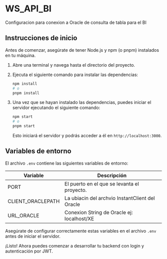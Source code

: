 # WS_API_BI

Configuracion para conexion a Oracle de consulta de tabla para el BI

## Instrucciones de inicio

Antes de comenzar, asegúrate de tener Node.js y npm (o pnpm) instalados en tu máquina.

1. Abre una terminal y navega hasta el directorio del proyecto.

2. Ejecuta el siguiente comando para instalar las dependencias:

   ```bash
   npm install
   # o
   pnpm install
   ```

3. Una vez que se hayan instalado las dependencias, puedes iniciar el servidor ejecutando el siguiente comando:

   ```bash
   npm start
   # o
   pnpm start
   ```

   Esto iniciará el servidor y podrás acceder a él en `http://localhost:3000`.

## Variables de entorno

El archivo `.env` contiene las siguientes variables de entorno:

| Variable | Descripción                                      |
| -------- | ------------------------------------------------ |
| PORT     | El puerto en el que se levanta el proyecto.      |
| CLIENT_ORACLEPATH   | La ubiacin del archvio InstantClient del Oracle |
| URL_ORACLE   | Conexion String de Oracle ej: localhost/XE |

Asegúrate de configurar correctamente estas variables en el archivo `.env` antes de iniciar el servidor.

¡Listo! Ahora puedes comenzar a desarrollar tu backend con login y autenticación por JWT.
